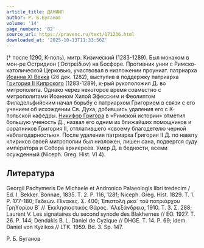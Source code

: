 ```yaml
---
article_title: ДАНИИЛ
author: Р. Б.Буганов
volume: '14'
page_numbers: '82'
source_url: https://pravenc.ru/text/171236.html
downloaded_at: '2025-10-13T11:33:56Z'
---
```


(† после 1290, К-поль), митр. Кизический (1283-1289). Был монахом в мон-ре Остридион (᾿Οστρείδιον) на Босфоре. Противник унии с Римско-католической Церковью, участвовал в низложении проуниат. патриарха [Иоанна XI Векка](<https://pravenc.ru/text/Иоанн XI Векк.html>) (26 дек. 1282), выступив в поддержку патриарха [Григория II Кипрского](<https://pravenc.ru/text/Григория II Кипрского.html>) (1283-1289), к-рый рукоположил Д. во митрополита. Однако через некоторое время совместно с митрополитами Иоанном Хилой Эфесским и Феолиптом Филадельфийским начал борьбу с патриархом Григорием в связи с его учением об исхождении Св. Духа, добившись удаления его с К-польской кафедры. [Никифор Григора](<https://pravenc.ru/text/Никифор Григора.html>) в «Римской истории» отметил большую ученость Д., назвал его одним из ближайших помощников и соратников Григория II, отплатившего «своему благодетелю черной неблагодарностью». После удаления патриарха Григория II Д. по навету клириков своей митрополии был низложен, лишен сана, подвергся суду императора и Собора архиереев. Умер Д. в бедности, всеми осужденный (Niceph. Greg. Hist. VI 4).

## Литература

Georgii Pachymeris De Michaele et Andronico Palaeologis libri tredecim / Ed. I. Bekker. Bonnae, 1835. T. 2. P. 116, 128f; Niceph. Greg. Hist. 1829. T. 1. P. 177-180; Γεδεών. Πίνακες. Σ. 400; ᾿Επιστολὴ ρκα´ τοῦ πατριάρχου Γρηϒορίου Β´ 
// ᾿Εκκλησιαστικὸς Θάρος. ᾿Αλεξάνδρεια, 1910. T. 3. Σ. 288; Laurent V. Les signataires du second synode des Blakhernes // EO. 1927. T. 26. P. 144; Dendakis B. L. Daniel de Cyzique // DHGE. T. 14. P. 69; idem. Daniel von Kyzikos // LTK. 1959. Bd. 3. Sp. 147.

Р. Б.  Буганов
